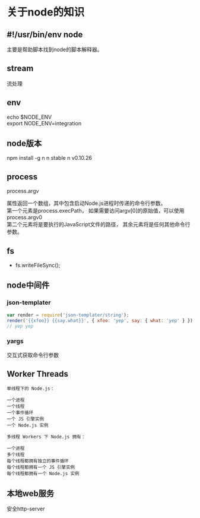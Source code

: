 # 关于node的知识

## \#!/usr/bin/env node

主要是帮助脚本找到node的脚本解释器。

## stream

流处理

## env

echo $NODE_ENV  
export NODE_ENV=integration

## node版本

npm install -g n
n stable
n v0.10.26

## process

 process.argv

属性返回一个数组，其中包含启动Node.js进程时传递的命令行参数。  
第一个元素是process.execPath， 如果需要访问argv[0]的原始值，可以使用process.argv0  
第二个元素将是要执行的JavaScript文件的路径， 其余元素将是任何其他命令行参数。

## fs

- fs.writeFileSync();

## node中间件

### json-templater

```js
var render = require('json-templater/string');
render('{{xfoo}} {{say.what}}', { xfoo: 'yep', say: { what: 'yep' } });
// yep yep
```

### yargs

交互式获取命令行参数

## Worker Threads

```
单线程下的 Node.js：

一个进程
一个线程
一个事件循环
一个 JS 引擎实例
一个 Node.js 实例

多线程 Workers 下 Node.js 拥有：

一个进程
多个线程
每个线程都拥有独立的事件循环
每个线程都拥有一个 JS 引擎实例
每个线程都拥有一个 Node.js 实例
```

## 本地web服务

安全http-server
